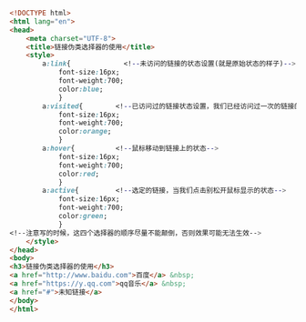
<BlogInfo title="9.链接伪类选择器的使用" author="白日梦想猿" pv=0 read_times=0 pre_cost_time=0分46秒 category="css学习" tag_list="['css学习']" create_time="2020.07.17 13:23:15" update_time="2020.07.17 13:37:59" />

```html
<!DOCTYPE html>
<html lang="en">
<head>
    <meta charset="UTF-8">
    <title>链接伪类选择器的使用</title>
    <style>
        a:link{             <!--未访问的链接的状态设置(就是原始状态的样子)-->
            font-size:16px;
            font-weight:700;
            color:blue;
            }
        a:visited{        <!--已访问过的链接状态设置，我们已经访问过一次的链接的状态-->
            font-size:16px;
            font-weight:700;
            color:orange;
            }
        a:hover{          <!--鼠标移动到链接上的状态-->
            font-size:16px;
            font-weight:700;
            color:red;
            }
        a:active{         <!--选定的链接，当我们点击别松开鼠标显示的状态-->
            font-size:16px;
            font-weight:700;
            color:green;
            }
<!--注意写的时候，这四个选择器的顺序尽量不能颠倒，否则效果可能无法生效-->
    </style>
</head>
<body>
<h3>链接伪类选择器的使用</h3>
<a href="http://www.baidu.com">百度</a> &nbsp;
<a href="https://y.qq.com">qq音乐</a> &nbsp;
<a href="#">未知链接</a>
</body>
</html>
```
